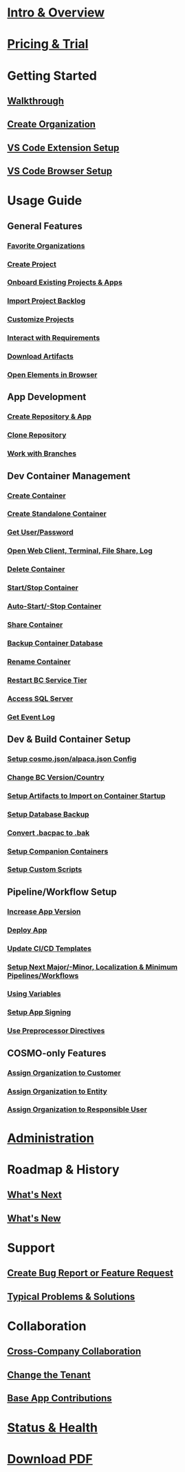# [Intro & Overview](index.md)

# [Pricing & Trial](pricing.md)

# Getting Started

## [Walkthrough](getting-started/walkthrough.md)

## [Create Organization](getting-started/create-org.md)

## [VS Code Extension Setup](getting-started/access-and-setup-vsce.md)

## [VS Code Browser Setup](getting-started/vscode-dev.md)

# Usage Guide

## General Features

### [Favorite Organizations](vsc-extension/favorite-orgs.md)

### [Create Project](vsc-extension/create-project.md)

### [Onboard Existing Projects & Apps](vsc-extension/onboard-project.md)

### [Import Project Backlog](vsc-extension/import-projectbacklog.md)

### [Customize Projects](vsc-extension/customize-project.md)

### [Interact with Requirements](vsc-extension/associate-wi.md)

### [Download Artifacts](vsc-extension/download-artifact.md)

### [Open Elements in Browser](vsc-extension/open-stuff.md)

## App Development

### [Create Repository & App](vsc-extension/create-app.md)

### [Clone Repository](vsc-extension/clone-repo.md)

### [Work with Branches](vsc-extension/branches.md)

## Dev Container Management

### [Create Container](vsc-extension/create-container.md)

### [Create Standalone Container](vsc-extension/create-ondemand-container.md)

### [Get User/Password](vsc-extension/copy-user-pwd.md)

### [Open Web Client, Terminal, File Share, Log](vsc-extension/open-container.md)

### [Delete Container](vsc-extension/delete-container.md)

### [Start/Stop Container](vsc-extension/startstop-container.md)

### [Auto-Start/-Stop Container](vsc-extension/auto-startstop.md)

### [Share Container](vsc-extension/share-container.md)

### [Backup Container Database](vsc-extension/backup-database.md)

### [Rename Container](vsc-extension/rename-container.md)

### [Restart BC Service Tier](vsc-extension/restart-service-tier.md)

### [Access SQL Server](scenarios/access-sql.md)

### [Get Event Log](vsc-extension/event-log.md)

## Dev & Build Container Setup

### [Setup cosmo.json/alpaca.json Config](containers/setup-cosmo-json.md)

### [Change BC Version/Country](containers/change-container.md)

### [Setup Artifacts to Import on Container Startup](containers/setup-artifacts.md)

### [Setup Database Backup](containers/setup-bak.md)

### [Convert .bacpac to .bak](vsc-extension/convert-bacpac-to-bak.md)

### [Setup Companion Containers](containers/setup-companion-container.md)

### [Setup Custom Scripts](containers/setup-custom-scripts.md)

## Pipeline/Workflow Setup

### [Increase App Version](pipelines/version-increase.md)

### [Deploy App](vsc-extension/create-release-pipeline.md)

### [Update CI/CD Templates](vsc-extension/cicd-update.md)

### [Setup Next Major/-Minor, Localization & Minimum Pipelines/Workflows](pipelines/next.md)

### [Using Variables](pipelines/pipeline-variables.md)

### [Setup App Signing](pipelines/app-signing.md)

### [Use Preprocessor Directives](pipelines/preprocessor-directives.md)

## COSMO-only Features

### [Assign Organization to Customer](vsc-extension/assign-customer.md)

### [Assign Organization to Entity](vsc-extension/assign-entity.md)

### [Assign Organization to Responsible User](vsc-extension/assign-responsible-user.md)

# [Administration](admin/index.md)

# Roadmap & History

## [What's Next](history-roadmap/whats-next.md)

## [What's New](history-roadmap/whats-new.md)

# Support

## [Create Bug Report or Feature Request](vsc-extension/bug-report.md)

## [Typical Problems & Solutions](troubleshooting/solutions.md)

# Collaboration

## [Cross-Company Collaboration](collaboration.md)

## [Change the Tenant](vsc-extension/tenant.md)

## [Base App Contributions](base-app.md)

# [Status & Health](status.md)

# [Download PDF](doc.pdf)
